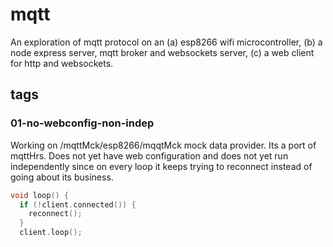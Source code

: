 # mqtt
An exploration of mqtt protocol on an (a) esp8266 wifi microcontroller, (b) a node express server, mqtt broker and websockets server, (c) a web client for http and websockets.

## tags
### 01-no-webconfig-non-indep
Working on /mqttMck/esp8266/mqqtMck mock data provider. Its a port of mqttHrs. Does not yet have web configuration and does not yet run independently since on every loop it keeps trying to reconnect instead of going about its business.

```c++
void loop() {
  if (!client.connected()) {
    reconnect();
  }
  client.loop();
  ```

  